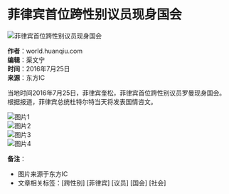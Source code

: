 # 菲律宾首位跨性别议员现身国会

![菲律宾首位跨性别议员现身国会](//rs2.huanqiucdn.cn/huanqiu/image/m/share.jpg)

**作者**：world.huanqiu.com  
**编辑**：渠文宁  
**时间**：2016年7月25日  
**来源**：东方IC  

当地时间2016年7月25日，菲律宾奎松，菲律宾首位跨性别议员罗曼现身国会。根据报道，菲律宾总统杜特尔特当天将发表国情咨文。

![图片1](//himg2.huanqiucdn.cn/attachment2010/2016/0725/14/14/20160725021409616.jpg?imageView2/2/w/750)  
![图片2](//himg2.huanqiucdn.cn/attachment2010/2016/0725/14/14/20160725021415531.jpg?imageView2/2/w/750)  
![图片3](//himg2.huanqiucdn.cn/attachment2010/2016/0725/14/14/20160725021425147.jpg?imageView2/2/w/750)  
![图片4](//himg2.huanqiucdn.cn/attachment2010/2016/0725/14/26/20160725022656991.jpg?imageView2/2/w/750)

**备注**：
- 图片来源于东方IC
- 文章相关标签：[跨性别] [菲律宾] [议员] [国会] [社会]